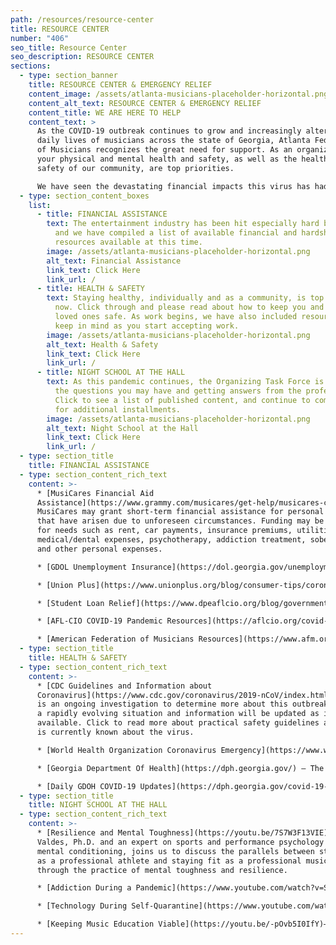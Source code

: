 ```yaml
---
path: /resources/resource-center
title: RESOURCE CENTER
number: "406"
seo_title: Resource Center
seo_description: RESOURCE CENTER
sections:
  - type: section_banner
    title: RESOURCE CENTER & EMERGENCY RELIEF
    content_image: /assets/atlanta-musicians-placeholder-horizontal.png
    content_alt_text: RESOURCE CENTER & EMERGENCY RELIEF
    content_title: WE ARE HERE TO HELP
    content_text: >
      As the COVID-19 outbreak continues to grow and increasingly alter the
      daily lives of musicians across the state of Georgia, Atlanta Federation
      of Musicians recognizes the great need for support. As an organization,
      your physical and mental health and safety, as well as the health and
      safety of our community, are top priorities.

      We have seen the devastating financial impacts this virus has had on the arts, creating an industry-wide work stoppage across the country. Below, we have assembled some resources and references for musicians, union and non-union, to reach out to for assistance.
  - type: section_content_boxes
    list:
      - title: FINANCIAL ASSISTANCE
        text: The entertainment industry has been hit especially hard by this pandemic,
          and we have compiled a list of available financial and hardship
          resources available at this time.
        image: /assets/atlanta-musicians-placeholder-horizontal.png
        alt_text: Financial Assistance
        link_text: Click Here
        link_url: /
      - title: HEALTH & SAFETY
        text: Staying healthy, individually and as a community, is top priority right
          now. Click through and please read about how to keep you and your
          loved ones safe. As work begins, we have also included resources to
          keep in mind as you start accepting work.
        image: /assets/atlanta-musicians-placeholder-horizontal.png
        alt_text: Health & Safety
        link_text: Click Here
        link_url: /
      - title: NIGHT SCHOOL AT THE HALL
        text: As this pandemic continues, the Organizing Task Force is continuing to ask
          the questions you may have and getting answers from the professionals.
          Click to see a list of published content, and continue to come back
          for additional installments.
        image: /assets/atlanta-musicians-placeholder-horizontal.png
        alt_text: Night School at the Hall
        link_text: Click Here
        link_url: /
  - type: section_title
    title: FINANCIAL ASSISTANCE
  - type: section_content_rich_text
    content: >-
      * [MusiCares Financial Aid
      Assistance](https://www.grammy.com/musicares/get-help/musicares-coronavirus-relief-fund)–
      MusiCares may grant short-term financial assistance for personal needs
      that have arisen due to unforeseen circumstances. Funding may be awarded
      for needs such as rent, car payments, insurance premiums, utilities,
      medical/dental expenses, psychotherapy, addiction treatment, sober living,
      and other personal expenses.

      * [GDOL Unemployment Insurance](https://dol.georgia.gov/unemployment-benefits)– For those who qualify for regular Unemployment Insurance (UI) or other assistance programs, fill out the standard application, answering as many questions as applicable.

      * [Union Plus](https://www.unionplus.org/blog/consumer-tips/coronavirus-covid-19-resources)– Participants in our Union Plus Mortgage, Credit Card, Personal Loan or supplemental insurance programs may be eligible for additional hardship assistance through our Mortgage Assistance Program or other Union Plus hardship assistance programs.

      * [Student Loan Relief](https://www.dpeaflcio.org/blog/government-relief-for-federal-student-loans-during-the-covid-19-pandemic)– Eligible federal student loans include Department of Education direct loans (direct subsidized and unsubsidized loans, direct PLUS Loans and direct consolidation loans), as well as Federal Perkins Loans and Federal Family Education Loans (FFEL) owned by the government.

      * [AFL-CIO COVID-19 Pandemic Resources](https://aflcio.org/covid-19)– The AFL-CIO has compiled a list of relevant links for workers across all industries to health, safety, financial, and labor related organizations.

      * [American Federation of Musicians Resources](https://www.afm.org/covid-19/)– AFM is calling for immediate action to provide economic relief including expanding unemployment benefits and an immediate moratorium on evictions, foreclosures, and utility shut-offs.
  - type: section_title
    title: HEALTH & SAFETY
  - type: section_content_rich_text
    content: >-
      * [CDC Guidelines and Information about
      Coronavirus](https://www.cdc.gov/coronavirus/2019-nCoV/index.html) – There
      is an ongoing investigation to determine more about this outbreak. This is
      a rapidly evolving situation and information will be updated as it becomes
      available. Click to read more about practical safety guidelines and what
      is currently known about the virus.

      * [World Health Organization Coronavirus Emergency](https://www.who.int/emergencies/diseases/novel-coronavirus-2019) – This is the emergency page created by the WHO with rolling updates and advisories regarding the COVID-19 pandemic. Check back regularly for updates as they are announced.

      * [Georgia Department Of Health](https://dph.georgia.gov/) – The Georgia Department of Public Health (DPH) is the lead agency in preventing disease, injury and disability; promoting health and well-being; and preparing for and responding to disasters from a health perspective.

      * [Daily GDOH COVID-19 Updates](https://dph.georgia.gov/covid-19-daily-status-report) – Tracking for information on the total number tested in the State of GA, total confirmed COVID-19 cases (tested positive), ICU admissions, hospitalizations, and deaths attributed to COVID-19.
  - type: section_title
    title: NIGHT SCHOOL AT THE HALL
  - type: section_content_rich_text
    content: >-
      * [Resilience and Mental Toughness](https://youtu.be/7S7W3F13VIE)– Luis
      Valdes, Ph.D. and an expert on sports and performance psychology and
      mental conditioning, joins us to discuss the parallels between staying fit
      as a professional athlete and staying fit as a professional musician
      through the practice of mental toughness and resilience.

      * [Addiction During a Pandemic](https://www.youtube.com/watch?v=Spo4KnsmAMQ&t=13s)– Steve Harris, a licensed clinical social worker, psychotherapist, and certified sex addiction therapist, joins us to discuss some adaptation techniques needed for addiction recovery during the COVID-19 pandemic, leaving us with three key pieces of advice: be creative, be connected, and ask for help.

      * [Technology During Self-Quarantine](https://www.youtube.com/watch?v=hx3-YWS3CjQ&t=107s)– Matthew Kaminski, Mike Burton, Kent Morris, and Henny Tha Bizness join moderator Brandon Bush to discuss strategies for how to stay connected, creative, and musically active during the self-quarantine. Matthew Kaminski, best known as the Braves Organist, shares his experiences of live streaming and teaching while in isolation. Saxophonist, producer, and songwriter Mike Burton discusses his successes recording remotely. Kent Morris, a seasoned live sound engineer and Lead Broadcaster at In Touch Ministries, shares tips for maximizing audio quality during internet streaming. Hit record producer, songwriter, professor and youtuber Henny Tha Bizness talks tips on iOS apps and essential gear for staying connected.

      * [Keeping Music Education Viable](https://youtu.be/-pOvb5I0IfY)– We brought together a panel of three music education leaders from the Atlanta community to discuss how best to keep music lessons a viable business during this COVID-19 crisis. Looking at the uncertainty that awaits so many educators next school year, Kerren Berz from the Galloway School, Jeanne Carere of Carere Music, and Averil Taylor from the Atlanta Music Project come together to discuss what they have implemented to continue lessons and successfully keep their music education businesses running, proactively planning for changing circumstances as we move into the fall.
---
```

